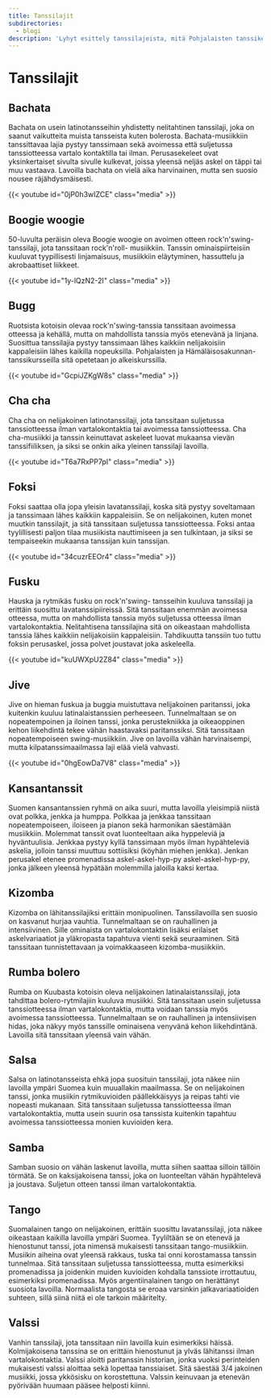 ```yaml
---
title: Tanssilajit
subdirectories:
  - blogi
description: 'Lyhyt esittely tanssilajeista, mitä Pohjalaisten tanssikerho ja Hämäläis-Osakunnan tanssikerho opettaa.'
---
```

# Tanssilajit

## Bachata

Bachata on usein latinotansseihin yhdistetty nelitahtinen tanssilaji, joka on saanut vaikutteita muista tansseista kuten bolerosta. Bachata-musiikkiin tanssittavaa lajia pystyy tanssimaan sekä avoimessa että suljetussa tanssiotteessa vartalo kontaktilla tai ilman. Perusasekeleet ovat yksinkertaiset sivulta sivulle kulkevat, joissa yleensä neljäs askel on täppi tai muu vastaava. Lavoilla bachata on vielä aika harvinainen, mutta sen suosio nousee räjähdysmäisesti. 

{{< youtube id="0jP0h3wIZCE" class="media" >}}

## Boogie woogie

50-luvulta peräisin oleva Boogie woogie on avoimen otteen rock'n'swing-tanssilaji, jota tanssitaan rock'n'roll- musiikkiin. Tanssin ominaispiirteisiin kuuluvat tyypillisesti linjamaisuus, musiikkiin eläytyminen, hassuttelu ja akrobaattiset liikkeet.

{{< youtube id="1y-lQzN2-2I" class="media" >}}

## Bugg

Ruotsista kotoisin olevaa rock'n'swing-tanssia tanssitaan avoimessa otteessa ja kehällä, mutta on mahdollista tanssia myös etenevänä ja linjana. Suosittua tanssilajia pystyy tanssimaan lähes kaikkiin nelijakoisiin kappaleisiin lähes kaikilla nopeuksilla. Pohjalaisten ja Hämäläisosakunnan-tanssikursseilla sitä opetetaan jo alkeiskurssilla.

{{< youtube id="GcpiJZKgW8s" class="media" >}}

## Cha cha

Cha cha on nelijakoinen latinotanssilaji, jota tanssitaan suljetussa tanssiotteessa ilman vartalokontaktia tai avoimessa tanssiotteessa. Cha cha-musiikki ja tanssin keinuttavat askeleet luovat mukaansa vievän tanssifiiliksen, ja siksi se onkin aika yleinen tanssilaji lavoilla.

{{< youtube id="T6a7RxPP7pI" class="media" >}}

## Foksi

Foksi saattaa olla jopa yleisin lavatanssilaji, koska sitä pystyy soveltamaan ja tanssimaan lähes kaikkiin kappaleisiin. Se on nelijakoinen, kuten monet muutkin tanssilajit, ja sitä tanssitaan suljetussa tanssiotteessa. Foksi antaa tyylillisesti paljon tilaa musiikista nauttimiseen ja sen tulkintaan, ja siksi se tempaiseekin mukaansa tanssijan kuin tanssijan.

{{< youtube id="34cuzrEEOr4" class="media" >}}

## Fusku

Hauska ja rytmikäs fusku on rock'n'swing- tansseihin kuuluva tanssilaji ja erittäin suosittu lavatanssipiireissä. Sitä tanssitaan enemmän avoimessa otteessa, mutta on mahdollista tanssia myös suljetussa otteessa ilman vartalokontaktia. Nelitahtisena tanssilajina sitä on oikeastaan mahdollista tanssia lähes kaikkiin nelijakoisiin kappaleisiin. Tahdikuutta tanssiin tuo tuttu foksin perusaskel, jossa polvet joustavat joka askeleella. 

{{< youtube id="kuUWXpU2Z84" class="media" >}}

## Jive

Jive on hieman fuskua ja buggia muistuttava nelijakoinen paritanssi, joka kuitenkin kuuluu latinalaistanssien perheeseen. Tunnelmaltaan se on nopeatempoinen ja iloinen tanssi, jonka perustekniikka ja oikeaoppinen kehon liikehdintä tekee vähän haastavaksi paritanssiksi. Sitä tanssitaan nopeatempoiseen swing-musiikkiin. Jive on lavoilla vähän harvinaisempi, mutta kilpatanssimaailmassa laji elää vielä vahvasti.

{{< youtube id="0hgEowDa7V8" class="media" >}}

## Kansantanssit

Suomen kansantanssien ryhmä on aika suuri, mutta lavoilla yleisimpiä niistä ovat polkka, jenkka ja humppa. Polkkaa ja jenkkaa tanssitaan nopeatempoiseen, iloiseen ja pianon sekä harmonikan säestämään musiikkiin. Molemmat tanssit ovat luonteeltaan aika hyppeleviä ja hyväntuulisia. Jenkkaa pystyy kyllä tanssimaan myös ilman hypähteleviä askelia, jolloin tanssi muuttuu sottiisiksi (köyhän miehen jenkka). Jenkan perusakel etenee promenadissa askel-askel-hyp-py askel-askel-hyp-py, jonka jälkeen yleensä hypätään molemmilla jaloilla kaksi kertaa.  

## Kizomba

Kizomba on lähitanssilajiksi erittäin monipuolinen. Tanssilavoilla sen suosio on kasvanut hurjaa vauhtia. Tunnelmaltaan se on rauhallinen ja intensiivinen. Sille ominaista on vartalokontaktin lisäksi erilaiset askelvariaatiot ja yläkropasta tapahtuva vienti sekä seuraaminen.  Sitä tanssitaan tunnistettavaan ja voimakkaaseen kizomba-musiikkiin.

## Rumba bolero

Rumba on Kuubasta kotoisin oleva nelijakoinen latinalaistanssilaji, jota tahdittaa bolero-rytmilajiin kuuluva musiikki. Sitä tanssitaan usein suljetussa tanssiotteessa ilman vartalokontaktia, mutta voidaan tanssia myös avoimessa tanssiotteessa. Tunnelmaltaan se on rauhallinen ja intensiivisen hidas, joka näkyy myös tanssille ominaisena venyvänä kehon liikehdintänä. Lavoilla sitä tanssitaan yleensä vain vähän.  

## Salsa

Salsa on latinotansseista ehkä jopa suosituin tanssilaji, jota näkee niin lavoilla ympäri Suomea kuin muuallakin maailmassa. Se on nelijakoinen tanssi, jonka musiikin rytmikuvioiden päällekkäisyys ja reipas tahti vie nopeasti mukanaan. Sitä tanssitaan suljetussa tanssiotteessa ilman vartalokontaktia, mutta usein suurin osa tanssista kuitenkin tapahtuu avoimessa tanssiotteessa monien kuvioiden kera.   

## Samba

Samban suosio on vähän laskenut lavoilla, mutta siihen saattaa silloin tällöin törmätä. Se on kaksijakoisena tanssi, joka on luonteeltan vähän hypähtelevä ja joustava. Suljetun otteen tanssi ilman vartalokontaktia.

## Tango

Suomalainen tango on nelijakoinen, erittäin suosittu lavatanssilaji, jota näkee oikeastaan kaikilla lavoilla ympäri Suomea. Tyyliltään se on etenevä ja hienostunut tanssi, jota nimensä mukaisesti tanssitaan tango-musiikkiin. Musiikin aiheina ovat yleensä rakkaus, tuska tai onni korostamassa tanssin tunnelmaa. Sitä tanssitaan suljetussa tanssiotteessa, mutta esimerkiksi promenadissa ja joidenkin muiden kuvioiden kohdalla tanssiote irrottautuu, esimerkiksi promenadissa. Myös argentiinalainen tango on herättänyt suosiota lavoilla. Normaalista tangosta se eroaa varsinkin jalkavariaatioiden suhteen, sillä siinä niitä ei ole tarkoin määritelty. 

## Valssi

Vanhin tanssilaji, jota tanssitaan niin lavoilla kuin esimerkiksi häissä. Kolmijakoisena tanssina se on erittäin hienostunut ja ylväs lähitanssi ilman vartalokontaktia. Valssi aloitti paritanssin historian, jonka vuoksi perinteiden mukaisesti valssi aloittaa sekä lopettaa tanssiaiset. Sitä säestää 3/4 jakoinen musiikki, jossa ykkösisku on korostettuna. Valssin keinuvaan ja etenevän pyörivään huumaan pääsee helposti kiinni.  

<!-- 1) minkälainen tanssi, millä kurssilla opetetaan, kuinka yleinen,  -->
